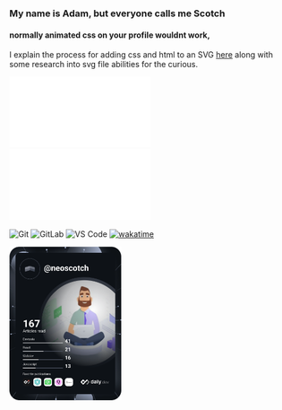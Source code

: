 ### My name is Adam, but everyone calls me Scotch

#### normally animated css on your profile wouldnt work, 

I explain the process for adding css and html to an SVG [here](https://github.com/neoscotch/animated-svg-as-your-readme) along with some research into svg file abilities for the curious.

<img src="https://github.com/neoscotch/neoscotch/blob/master/readme.svg" width="50%" alt="neoscotch"/>
<img src="https://github.com/neoscotch/neoscotch/blob/master/testing.svg" width="50%" alt="walker"/>

![Git](https://img.shields.io/badge/-Git-%23F05032?style=flat-square&logo=git&logoColor=%23ffffff)
![GitLab](https://img.shields.io/badge/-GitLab-FCA121?style=flat-square&logo=gitlab)
![VS Code](https://img.shields.io/badge/-VSCode-%23007ACC?style=flat-square&logo=visual-studio-code)
[![wakatime](https://wakatime.com/badge/user/wakatime.svg?style=flat-square)](https://wakatime.com/badge/github/neoscotch/action-devcard)

<a href="https://app.daily.dev/DailyDevTips"><img src="https://github.com/neoscotch/neoscotch/blob/master/devcard.svg" width="200" alt="NeoScotch's Dev Card"/></a>
